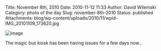 Title: November 8th, 2010 
Date: 2010-11-12 11:33
Author: David Wilemski
Category: photo of the day
Slug: november-8th-2010
Status: published
Attachments: blog/wp-content/uploads/2010/11/wpid-IMG_20101109_173620.jpg

![image](http://oromis.davidwilemski.com/blog/wp-content/uploads/2010/11/wpid-IMG_20101109_173620.jpg)

The magic bus kiosk has been having issues for a few days now\... 
